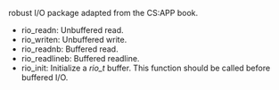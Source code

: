 robust I/O package adapted from the CS:APP book.

* rio_readn: Unbuffered read.
* rio_writen: Unbuffered write.
* rio_readnb: Buffered read.
* rio_readlineb: Buffered readline.
* rio_init: Initialize a *rio_t* buffer. This function should be called before buffered I/O.
